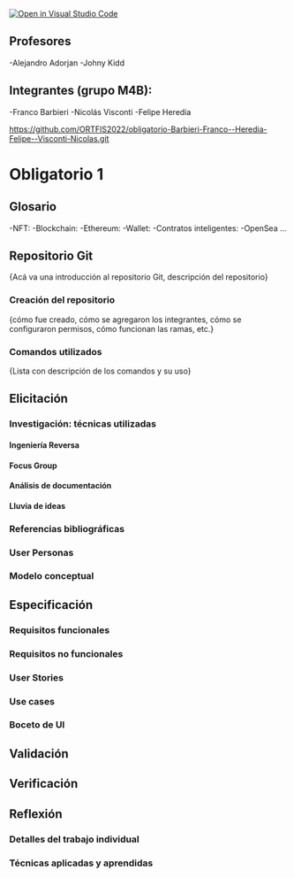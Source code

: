 [![Open in Visual Studio Code](https://classroom.github.com/assets/open-in-vscode-f059dc9a6f8d3a56e377f745f24479a46679e63a5d9fe6f495e02850cd0d8118.svg)](https://classroom.github.com/online_ide?assignment_repo_id=7412974&assignment_repo_type=AssignmentRepo)

## Profesores

-Alejandro Adorjan
-Johny Kidd

## Integrantes (grupo M4B):

-Franco Barbieri
-Nicolás Visconti
-Felipe Heredia

https://github.com/ORTFIS2022/obligatorio-Barbieri-Franco--Heredia-Felipe--Visconti-Nicolas.git

# Obligatorio 1

## Glosario

-NFT:
-Blockchain:
-Ethereum:
-Wallet:
-Contratos inteligentes:
-OpenSea
...

## Repositorio Git

{Acá va una introducción al repositorio Git, descripción del repositorio}

### Creación del repositorio

{cómo fue creado, cómo se agregaron los integrantes, cómo se configuraron permisos, cómo funcionan las ramas, etc.}

### Comandos utilizados

{Lista con descripción de los comandos y su uso}



## Elicitación

### Investigación: técnicas utilizadas

#### Ingeniería Reversa

#### Focus Group

#### Análisis de documentación

#### Lluvia de ideas

### Referencias bibliográficas

### User Personas

### Modelo conceptual



## Especificación

### Requisitos funcionales

### Requisitos no funcionales

### User Stories

### Use cases

### Boceto de UI



## Validación

## Verificación


## Reflexión

### Detalles del trabajo individual

### Técnicas aplicadas y aprendidas